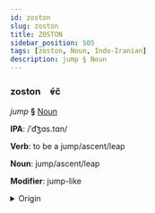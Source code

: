 ```yaml
---
id: zoston
slug: zoston
title: ZOSTON
sidebar_position: 505
tags: [zoston, Noun, Indo-Iranian]
description: jump § Noun
---
```


### zoston&emsp;<span kind="abugida">ⱴ́c̃</span>

*jump* **§** [Noun](../../tags/Noun)

**IPA**: /ˈd͡ʒɑs.tɑn/

**Verb**: to be a jump/ascent/leap

**Noun**: jump/ascent/leap

**Modifier**: jump-like

<details>
    <summary>Origin</summary>
    Persian جستن jastan [d͡ʒas.ˈtan]<br/>
    <em>Indo-Iranian Language Family</em>
</details>
